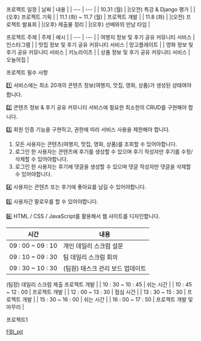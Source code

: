 프로젝트 일정
| 날짜 | 내용 |
| --- | --- |
| 10.31 (월)  | 
|(오전) 특강 & Django 평가 |
|(오후) 프로젝트 기획 |
| 11.1 (화) ~ 11.7 (월) | 프로젝트 개발 |
| 11.8 (화) | 
|(오전) 프로젝트 발표회 |
|(오후) 제출물 정리 |
|(오후) 선배와의 만남 타임 |

프로젝트 주제
| 주제 | 예시 |
| --- | --- |
| 여행지 정보 및 후기 공유 커뮤니티 서비스  | 인스타그램 |
| 맛집 정보 및 후기 공유 커뮤니티 서비스 | 망고플레이트 |
| 영화 정보 및 후기 공유 커뮤니티 서비스 | 키노라이츠 |
| 상품 정보 및 후기 공유 커뮤니티 서비스 | 오늘의집 |

프로젝트 필수 사항

1️⃣ 서비스에는 최소 20개의 콘텐츠 정보(여행지, 맛집, 영화, 상품)가 생성된 상태여야 합니다.

2️⃣ 콘텐츠 정보 & 후기 공유 커뮤니티 서비스에 필요한 최소한의 CRUD를 구현해야 합니다.

3️⃣ 회원 인증 기능을 구현하고, 권한에 따라 서비스 사용을 제한해야 합니다.

1. 모든 사용자는 콘텐츠(여행지, 맛집, 영화, 상품)를 조회할 수 있어야합니다.
2. 로그인 한 사용자는 콘텐츠에 후기를 생성할 수 있으며 후기 작성자만 후기를 수정/삭제할 수 있어야합니다.
3. 로그인 한 사용자는 후기에 댓글을 생성할 수 있으며 댓글 작성자만 댓글을 삭제할 수 있어야합니다.

4️⃣ 사용자는 콘텐츠 또는 후기에 좋아요를 남길 수 있어야합니다.

5️⃣ 사용자간 팔로우를 할 수 있어야합니다.

6️⃣ HTML / CSS / JavaScript를 활용해서 웹 사이트를 디자인합니다.

| 시간 | 내용 |
| --- | --- |
| 09 : 00 ~ 09 : 10 | 개인 데일리 스크럼 설문 |
| 09 : 10 ~ 09 : 30 | 팀 데일리 스크럼 회의 |
| 09 : 30 ~ 10 : 30 | (팀원) 태스크 관리 보드 업데이트
(팀장) 데일리 스크럼  제출
프로젝트 개발 |
| 10 : 30 ~ 10 : 45 | 쉬는 시간 |
| 10 : 45 ~ 12 : 00 | 프로젝트 개발 |
| 12 : 00 ~ 13 : 30 | 점심 시간 |
| 13 : 30 ~ 15 : 30 | 프로젝트 개발 |
| 15 : 30 ~ 16 : 00 | 쉬는 시간 |
| 16 : 00 ~ 17 : 50 | 프로젝트 개발 및 마무리 |

프로젝트1

[FBI_pjt](https://github.com/kmckmc5587/FBI_pjt)
